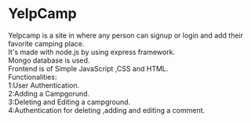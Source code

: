 # YelpCamp
Yelpcamp is a site in where any person can signup or login and add their favorite camping place.  
It's made with node.js by using express framework.  
Mongo database is used.  
Frontend is of Simple JavaScript ,CSS and HTML.  
Functionalities:  
1:User Authentication.  
2:Adding a Campgorund.  
3:Deleting and Editing a campground.  
4:Authentication for deleting ,adding and editing a comment.  
